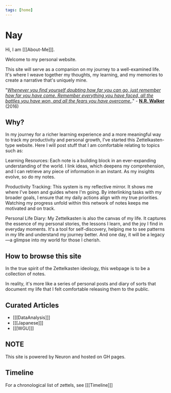 ```yaml
---
tags: [home]
---
```


# Nay

Hi, I am [[[About-Me]]].

Welcome to my personal website.

This site will serve as a companion on my journey to a well-examined life. It's where I weave together my thoughts, my learning, and my memories to create a narrative that's uniquely mine.
<br />

"<u>*Whenever you find yourself doubting how far you can go, just remember how far you have come. Remember everything you have faced, all the battles you have won, and all the fears you have overcome.*</u>." - <b>[N.R. Walker](https://www.goodreads.com/en/book/show/31997446)</b> (2016)


## Why?
In my journey for a richer learning experience and a more meaningful way to track my productivity and personal growth, I've started this Zettelkasten-type website. Here I will post stuff that I am comfortable relating to topics such as:

Learning Resources: Each note is a building block in an ever-expanding understanding of the world. I link ideas, which deepens my comprehension, and I can retrieve any piece of information in an instant. As my insights evolve, so do my notes.

Productivity Tracking: This system is my reflective mirror. It shows me where I've been and guides where I'm going. By interlinking tasks with my broader goals, I ensure that my daily actions align with my true priorities. Watching my progress unfold within this network of notes keeps me motivated and on track.

Personal Life Diary: My Zettelkasten is also the canvas of my life. It captures the essence of my personal stories, the lessons I learn, and the joy I find in everyday moments. It's a tool for self-discovery, helping me to see patterns in my life and understand my journey better. And one day, it will be a legacy—a glimpse into my world for those I cherish.

## How to browse this site
In the true spirit of the Zettelkasten ideology, this webpage is to be a collection of notes.

In reality, it's more like a series of personal posts and diary of sorts that document my life that I felt comfortable releasing them to the public.


## Curated Articles

  * [[[DataAnalysis]]]
  * [[[Japanese]]]
  * [[[WGU]]]

## NOTE
This site is powered by Neuron and hosted on GH pages.

## Timeline
For a chronological list of zettels, see [[[Timeline]]]
